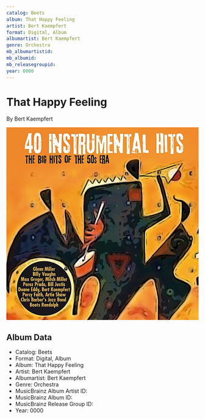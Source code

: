 ```yaml
---
catalog: Beets
album: That Happy Feeling
artist: Bert Kaempfert
format: Digital, Album
albumartist: Bert Kaempfert
genre: Orchestra
mb_albumartistid: 
mb_albumid: 
mb_releasegroupid: 
year: 0000
---
```


# That Happy Feeling

By Bert Kaempfert

![](../../assets/beetscovers/Bert_Kaempfert-That_Happy_Feeling.jpg)

## Album Data

- Catalog: Beets
- Format: Digital, Album
- Album: That Happy Feeling
- Artist: Bert Kaempfert
- Albumartist: Bert Kaempfert
- Genre: Orchestra
- MusicBrainz Album Artist ID: 
- MusicBrainz Album ID: 
- MusicBrainz Release Group ID: 
- Year: 0000

